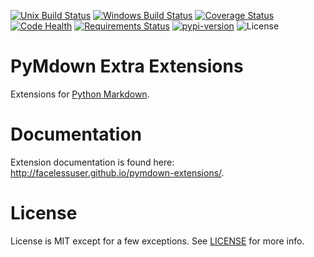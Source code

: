 [![Unix Build Status][travis-image]][travis-link]
[![Windows Build Status][appveyor-image]][appveyor-link]
[![Coverage Status][codecov-image]][codecov-link]
[![Code Health][landscape-image]][landscape-link]
[![Requirements Status][requires-image]][requires-link]
[![pypi-version][pypi-image]][pypi-link]
![License][license-image-mit]
# PyMdown Extra Extensions
Extensions for [Python Markdown](https://pythonhosted.org/Markdown/).

# Documentation
Extension documentation is found here: http://facelessuser.github.io/pymdown-extensions/.

# License
License is MIT except for a few exceptions.  See [LICENSE](https://github.com/facelessuser/pymdown-extensions/blob/master/LICENSE.md) for more info.

[codecov-image]: https://img.shields.io/codecov/c/github/facelessuser/pymdown-extensions/master.svg
[codecov-link]: https://codecov.io/github/facelessuser/pymdown-extensions
[travis-image]: https://img.shields.io/travis/facelessuser/pymdown-extensions/master.svg?label=Unix%20Build
[travis-link]: https://travis-ci.org/facelessuser/pymdown-extensions
[landscape-image]: https://landscape.io/github/facelessuser/pymdown-extensions/master/landscape.svg?style=flat
[appveyor-image]: https://img.shields.io/appveyor/ci/facelessuser/pymdown-extensions/master.svg?label=Windows%20Build
[appveyor-link]: https://ci.appveyor.com/project/facelessuser/pymdown
[landscape-link]: https://landscape.io/github/facelessuser/pymdown-extensions/master
[requires-image]: https://img.shields.io/requires/github/facelessuser/pymdown-extensions/master.svg
[requires-link]: https://requires.io/github/facelessuser/pymdown-extensions/requirements/?branch=master
[pypi-image]: https://img.shields.io/pypi/v/pymdown-extensions.svg
[pypi-link]: https://pypi.python.org/pypi/pymdown-extensions
[license-image-mit]: https://img.shields.io/badge/license-MIT-blue.svg
